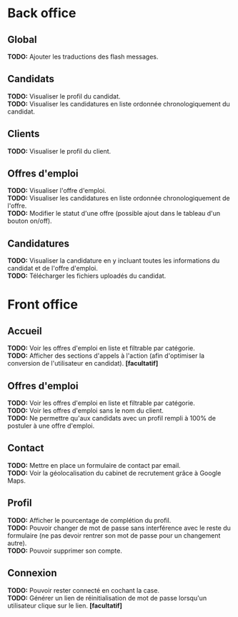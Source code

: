 # Back office

## Global

**TODO:** Ajouter les traductions des flash messages.


## Candidats

**TODO:** Visualiser le profil du candidat.\
**TODO:** Visualiser les candidatures en liste ordonnée chronologiquement du candidat.


## Clients

**TODO:** Visualiser le profil du client.


## Offres d'emploi

**TODO:** Visualiser l'offre d'emploi.\
**TODO:** Visualiser les candidatures en liste ordonnée chronologiquement de l'offre.\
**TODO:** Modifier le statut d'une offre (possible ajout dans le tableau d'un bouton on/off).


## Candidatures

**TODO:** Visualiser la candidature en y incluant toutes les informations du candidat et de l'offre d'emploi.\
**TODO:** Télécharger les fichiers uploadés du candidat.



# Front office

## Accueil

**TODO:** Voir les offres d'emploi en liste et filtrable par catégorie.\
**TODO:** Afficher des sections d'appels à l'action (afin d'optimiser la conversion de l'utilisateur en candidat). **[facultatif]**


## Offres d'emploi

**TODO:** Voir les offres d'emploi en liste et filtrable par catégorie.\
**TODO:** Voir les offres d'emploi sans le nom du client.\
**TODO:** Ne permettre qu'aux candidats avec un profil rempli à 100% de postuler à une offre d'emploi.


## Contact

**TODO:** Mettre en place un formulaire de contact par email.\
**TODO:** Voir la géolocalisation du cabinet de recrutement grâce à Google Maps.


## Profil

**TODO:** Afficher le pourcentage de complétion du profil.\
**TODO:** Pouvoir changer de mot de passe sans interférence avec le reste du formulaire (ne pas devoir rentrer son mot de passe pour un changement autre).\
**TODO:** Pouvoir supprimer son compte.


## Connexion

**TODO:** Pouvoir rester connecté en cochant la case.\
**TODO:** Générer un lien de réinitialisation de mot de passe lorsqu'un utilisateur clique sur le lien. **[facultatif]**
